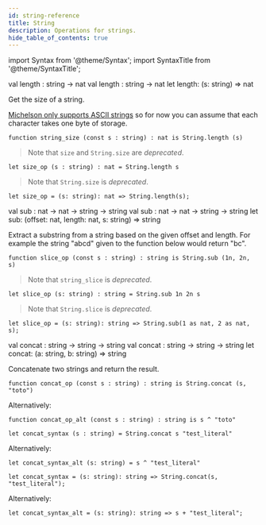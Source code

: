 ```yaml
---
id: string-reference
title: String
description: Operations for strings.
hide_table_of_contents: true
---
```


import Syntax from '@theme/Syntax';
import SyntaxTitle from '@theme/SyntaxTitle';

<SyntaxTitle syntax="pascaligo">
val length : string -> nat
</SyntaxTitle>
<SyntaxTitle syntax="cameligo">
val length : string -> nat
</SyntaxTitle>

<SyntaxTitle syntax="jsligo">
let length: (s: string) => nat
</SyntaxTitle>

Get the size of a string.

[Michelson only supports ASCII strings](http://tezos.gitlab.io/whitedoc/michelson.html#constants)
so for now you can assume that each character takes one byte of storage.

<Syntax syntax="pascaligo">

```pascaligo
function string_size (const s : string) : nat is String.length (s)
```

> Note that `size` and `String.size` are *deprecated*.

</Syntax>
<Syntax syntax="cameligo">

```cameligo
let size_op (s : string) : nat = String.length s
```

> Note that `String.size` is *deprecated*.

</Syntax>

<Syntax syntax="jsligo">

```jsligo
let size_op = (s: string): nat => String.length(s);
```

</Syntax>

<SyntaxTitle syntax="pascaligo">
val sub : nat -> nat -> string -> string
</SyntaxTitle>
<SyntaxTitle syntax="cameligo">
val sub : nat -> nat -> string -> string
</SyntaxTitle>

<SyntaxTitle syntax="jsligo">
let sub: (offset: nat, length: nat, s: string) => string
</SyntaxTitle>

Extract a substring from a string based on the given offset and length. For
example the string "abcd" given to the function below would return "bc".


<Syntax syntax="pascaligo">

```pascaligo
function slice_op (const s : string) : string is String.sub (1n, 2n, s)
```

> Note that `string_slice` is *deprecated*.

</Syntax>
<Syntax syntax="cameligo">

```cameligo
let slice_op (s: string) : string = String.sub 1n 2n s
```

> Note that `String.slice` is *deprecated*.

</Syntax>

<Syntax syntax="jsligo">

```jsligo
let slice_op = (s: string): string => String.sub(1 as nat, 2 as nat, s);
```

</Syntax>



<SyntaxTitle syntax="pascaligo">
val concat : string -> string -> string
</SyntaxTitle>
<SyntaxTitle syntax="cameligo">
val concat : string -> string -> string
</SyntaxTitle>

<SyntaxTitle syntax="jsligo">
let concat: (a: string, b: string) => string
</SyntaxTitle>

Concatenate two strings and return the result.



<Syntax syntax="pascaligo">

```pascaligo
function concat_op (const s : string) : string is String.concat (s, "toto")
```

Alternatively:

```pascaligo
function concat_op_alt (const s : string) : string is s ^ "toto"
```

</Syntax>
<Syntax syntax="cameligo">

```cameligo
let concat_syntax (s : string) = String.concat s "test_literal"
```

Alternatively:

```cameligo
let concat_syntax_alt (s: string) = s ^ "test_literal"
```


</Syntax>

<Syntax syntax="jsligo">

```jsligo
let concat_syntax = (s: string): string => String.concat(s, "test_literal");
```

Alternatively:

```jsligo
let concat_syntax_alt = (s: string): string => s + "test_literal";
```

</Syntax>
